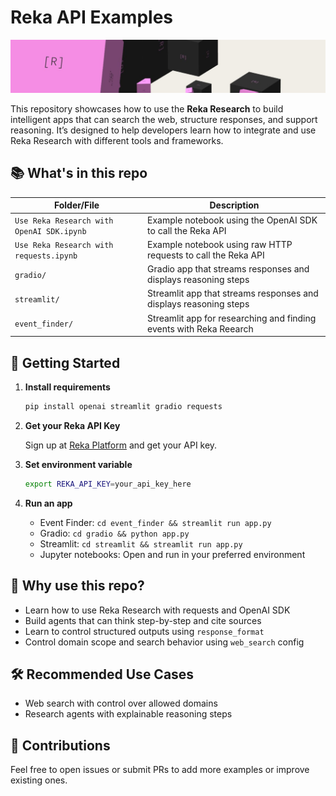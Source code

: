 
# Reka API Examples

![Reka AI](assets/reka-ai-cover.jpeg)

This repository showcases how to use the **Reka Research** to build intelligent apps that can search the web, structure responses, and support reasoning. It’s designed to help developers learn how to integrate and use Reka Research with different tools and frameworks.

## 📚 What's in this repo

| Folder/File                                | Description                                                                |
|--------------------------------------------|----------------------------------------------------------------------------|
| `Use Reka Research with OpenAI SDK.ipynb`  | Example notebook using the OpenAI SDK to call the Reka API                 |
| `Use Reka Research with requests.ipynb`    | Example notebook using raw HTTP requests to call the Reka API              |
| `gradio/`                                  | Gradio app that streams responses and displays reasoning steps             |
| `streamlit/`                               | Streamlit app that streams responses and displays reasoning steps          |
| `event_finder/`                            | Streamlit app for researching and finding events with Reka Reearch         |

## 🚀 Getting Started

1. **Install requirements**  

   ```bash
   pip install openai streamlit gradio requests
   ```

2. **Get your Reka API Key**  

   Sign up at [Reka Platform](https://platform.reka.ai) and get your API key.

3. **Set environment variable**

   ```bash
   export REKA_API_KEY=your_api_key_here
   ```

4. **Run an app**
   - Event Finder: `cd event_finder && streamlit run app.py`
   - Gradio: `cd gradio && python app.py`
   - Streamlit: `cd streamlit && streamlit run app.py`
   - Jupyter notebooks: Open and run in your preferred environment

## 🧪 Why use this repo?

- Learn how to use Reka Research with requests and OpenAI SDK
- Build agents that can think step-by-step and cite sources
- Learn to control structured outputs using `response_format`
- Control domain scope and search behavior using `web_search` config

## 🛠 Recommended Use Cases

- Web search with control over allowed domains
- Research agents with explainable reasoning steps

## 🤝 Contributions

Feel free to open issues or submit PRs to add more examples or improve existing ones.
